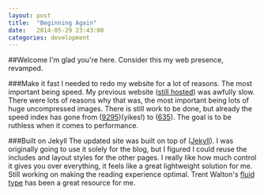 ```yaml
---
layout: post
title:  "Beginning Again"
date:   2014-05-29 23:43:00
categories: development
---
```


##Welcome
I'm glad you're here. Consider this my web presence, revamped.

###Make it fast
I needed to redo my website for a lot of reasons. The most important being speed.
My previous website ([still hosted](http://pettydesigner.com/)) was awfully slow.
There were lots of reasons why that was, the most important being lots of huge uncompressed images.
There is still work to be done, but already the speed index has gone from ([9295](http://www.webpagetest.org/result/140602_PK_24V/))(yikes!) to ([635](http://www.webpagetest.org/result/140602_82_246/)). The goal is to be ruthless when it comes to performance.

###Built on Jekyll
The updated site was built on top of ([Jekyll](jekyllrb.com)).
I was originally going to use it solely for the blog, but I figured I could reuse the includes and layout styles for the other pages.
I really like how much control it gives you over everything, it feels like a great lightweight solution for me.
Still working on making the reading experience optimal. Trent Walton's [fluid type][1] has been a great resource for me.


  [1]: http://trentwalton.com/2012/06/19/fluid-type/ "fluid type"